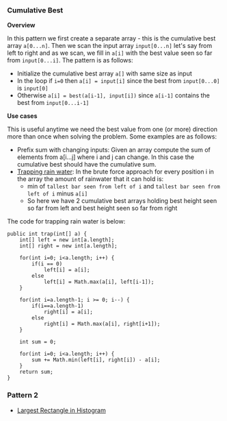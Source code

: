 
### Cumulative Best

**Overview**

In this pattern we first create a separate array - this is the cumulative best array `a[0...n]`. Then we scan the input array `input[0...n]` let's say from left to right and as we scan, we fill in `a[i]` with the best value seen so far from `input[0...i]`. The pattern is as follows:

- Initialize the cumulative best array `a[]` with same size as input
- In the loop if `i=0` then `a[i] = input[i]` since the best from `input[0...0]` is `input[0]`
- Otherwise `a[i] = best(a[i-1], input[i])` since `a[i-1]` contains the best from `input[0...i-1]`

**Use cases**

This is useful anytime we need the best value from one (or more) direction more than once when solving the problem. Some examples are as follows:

- Prefix sum with changing inputs: Given an array compute the sum of elements from a[i...j] where i and j can change. In this case the cumulative best should have the cumulative sum.
- [Trapping rain water](https://leetcode.com/problems/trapping-rain-water): In the brute force approach for every position i in the array the amount of rainwater that it can hold is:
  - min of `tallest bar seen from left of i` and `tallest bar seen from left of i` minus `a[i]`
  - So here we have 2 cumulative best arrays holding best height seen so far from left and best height seen so far from right

The code for trapping rain water is below:

    public int trap(int[] a) {
        int[] left = new int[a.length];
        int[] right = new int[a.length];
        
        for(int i=0; i<a.length; i++) {
            if(i == 0)
                left[i] = a[i];
            else
                left[i] = Math.max(a[i], left[i-1]);
        }
        
        for(int i=a.length-1; i >= 0; i--) {
            if(i==a.length-1)
                right[i] = a[i];
            else
                right[i] = Math.max(a[i], right[i+1]);
        }
        
        int sum = 0;
        
        for(int i=0; i<a.length; i++) {
            sum += Math.min(left[i], right[i]) - a[i];
        }
        return sum;
    }

### Pattern 2

- [Largest Rectangle in Histogram](https://leetcode.com/problems/largest-rectangle-in-histogram/)
